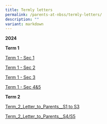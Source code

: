 ```yaml
---
title: Termly letters
permalink: /parents-at-nbss/termly-letters/
description: ""
variant: markdown
---
```

**2024**

**Term 1**

[Term 1 - Sec 1](/files/NBSS_Termly_Letter_2024_Term_1___Sec_1.pdf)

[Term 1 - Sec 2](/files/NBSS_Termly_Letter_2024_Term_1___Sec_2.pdf)

[Term 1 - Sec 3](/files/NBSS_Termly_Letter_2024_Term_1___Sec_3.pdf)

[Term 1 - Sec 4&5](/files/NBSS_Termly_Letter_2024_Term_1___Sec_4___5.pdf)

**Term 2**

[Term_2_Letter_to_Parents__S1 to S3](/files/2024tt%20t2/Term_2_Letter_to_Parents__S1_3_.pdf)

[Term_2_Letter_to_Parents__S4/S5](/files/2024tt%20t2/Term_2_Letter_to_Parents__S4_5_.pdf)
